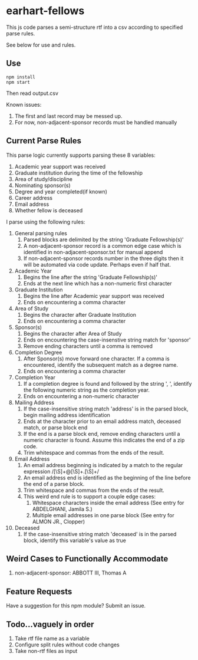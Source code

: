 # earhart-fellows
This js code parses a semi-structure rtf into a csv according to specified parse rules.

See below for use and rules.

## Use

```
npm install
npm start
```

Then read output.csv

Known issues:
1. The first and last record may be messed up.
1. For now, non-adjacent-sponsor records must be handled manually

## Current Parse Rules
This parse logic currently supports parsing these 8 variables:
1. Academic year support was received
1. Graduate institution during the time of the fellowship
1. Area of study/discipline
1. Nominating sponsor(s)
1. Degree and year completed(if known)
1. Career address
1. Email address
1. Whether fellow is deceased

I parse using the following rules:
1. General parsing rules
    1. Parsed blocks are delimited by the string 'Graduate Fellowship(s)'
    1. A non-adjacent-sponsor record is a common edge case which is identified in non-adjacent-sponsor.txt for manual append
    1. If non-adjacent-sponsor records number in the three digits then it will be automated via code update. Perhaps even if half that.
1. Academic Year
    1. Begins the line after the string 'Graduate Fellowship(s)'
    1. Ends at the next line which has a non-numeric first character
1. Graduate Institution
    1. Begins the line after Academic year support was received
    1. Ends on encountering a comma character
1. Area of Study
    1. Begins the character after Graduate Institution
    1. Ends on encountering a comma character
1. Sponsor(s)
    1. Begins the character after Area of Study
    1. Ends on encountering the case-insenstive string match for 'sponsor'
    1. Remove ending characters until a comma is removed
1. Completion Degree
    1. After Sponsor(s) move forward one character. If a comma is encountered, identify the subsequent match as a degree name.
    1. Ends on encountering a comma character
1. Completion Year
    1. If a completion degree is found and followed by the string ', ', identify the following numeric string as the completion year.
    1. Ends on encountering a non-numeric character
1. Mailing Address
    1. If the case-insensitive string match 'address' is in the parsed block, begin mailing address identification
    1. Ends at the character prior to an email address match, deceased match, or parse block end
    1. If the end is a parse block end, remove ending characters until a numeric character is found. Assume this indicates the end of a zip code.
    1. Trim whitespace and commas from the ends of the result.
1. Email Address
    1. An email address beginning is indicated by a match to the regular expression /[\S]+@[\S]+\.[\S]+/
    1. An email address end is identified as the beginning of the line before the end of a parse block.
    1. Trim whitespace and commas from the ends of the result.
    1. This weird end rule is to support a couple edge cases:
        1. Whitespace characters inside the email address (See entry for ABDELGHANI, Jamila S.)
        1. Multiple email addresses in one parse block (See entry for ALMON JR., Clopper)
1. Deceased
    1. If the case-insensitive string match 'deceased' is in the parsed block, identify this variable's value as true

## Weird Cases to Functionally Accommodate
1. non-adjacent-sponsor: ABBOTT III, Thomas A

## Feature Requests
Have a suggestion for this npm module? Submit an issue.

## Todo...vaguely in order
1. Take rtf file name as a variable
1. Configure split rules without code changes
1. Take non-rtf files as input
